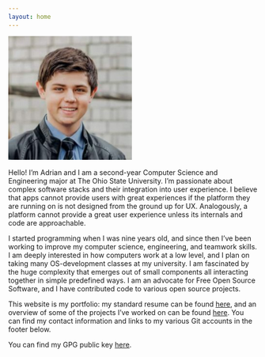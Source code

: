 ```yaml
---
layout: home
--- 
```


<img width=250 src="/assets/profilepic.jpg" title="Me" class="pfp" />

Hello! I’m Adrian and I am a second-year Computer Science and Engineering major
at The Ohio State University. I’m passionate about complex software stacks and
their integration into user experience. I believe that apps cannot provide users
with great experiences if the platform they are running on is not designed from
the ground up for UX. Analogously, a platform cannot provide a great user experience
unless its internals and code are approachable.

I started programming when I was nine years old, and since then I’ve been working
to improve my computer science, engineering, and teamwork skills. I am deeply interested
in how computers work at a low level, and I plan on taking many OS-development classes
at my university. I am fascinated by the huge complexity that emerges out of small
components all interacting together in simple predefined ways. I am an advocate
for Free Open Source Software, and I have contributed code to various open source
projects.

This website is my portfolio: my standard resume can be found [here](/resume), and an
overview of some of the projects I’ve worked on can be found [here](/work). You
can find my contact information and links to my various Git accounts in the
footer below.

You can find my GPG public key [here](/assets/pubkey.gpg).
